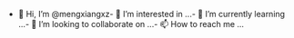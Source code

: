 - 👋 Hi, I’m @mengxiangxz- 👀 I’m interested in ...- 🌱 I’m currently learning ...- 💞️ I’m looking to collaborate on ...- 📫 How to reach me ...<!---mengxiangxz/mengxiangxz is a ✨ special ✨ repository because its `README.md` (this file) appears on your GitHub profile.You can click the Preview link to take a look at your changes.--->
